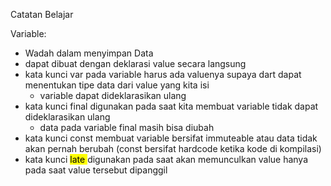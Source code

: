 Catatan Belajar

Variable:

- Wadah dalam menyimpan Data
- dapat dibuat dengan deklarasi value secara langsung
- kata kunci var pada variable harus ada valuenya supaya dart dapat menentukan tipe data dari value yang kita isi
  - variable dapat dideklarasikan ulang
- kata kunci final digunakan pada saat kita membuat variable tidak dapat dideklarasikan ulang
  - data pada variable final masih bisa diubah
- kata kunci const membuat variable bersifat immuteable atau data tidak akan pernah berubah (const bersifat hardcode ketika kode di kompilasi)
- kata kunci <mark> late </mark> digunakan pada saat akan memunculkan value hanya pada saat value tersebut dipanggil
